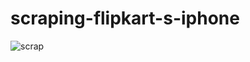 # scraping-flipkart-s-iphone
![scrap](https://user-images.githubusercontent.com/90494573/150670388-c1c99583-541a-42a4-a8f3-21ca6817c1f8.png)
